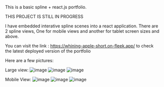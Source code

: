 This is a basic spline + react.js portfolio.

THIS PROJECT IS STILL IN PROGRESS

I have embedded interative spline scenes into a react application.
There are 2 spline views, One for mobile views and another for tablet screen sizes and above.

You can visit the link : https://whining-apple-short.on-fleek.app/ to check the latest deployed version of the portfolio

Here are a few pictures:

Large view: 
![image](https://github.com/NehaChawdipande/PortfolioV2/assets/51154883/4bb1f941-1f80-44f7-86e8-cfaa4af1928c)
![image](https://github.com/NehaChawdipande/PortfolioV2/assets/51154883/a7b04bba-893d-4ef4-8deb-ee04bca1acbc)
![image](https://github.com/NehaChawdipande/PortfolioV2/assets/51154883/aac07497-6543-4bb1-b993-fe941eb95922)

Mobile View:
![image](https://github.com/NehaChawdipande/PortfolioV2/assets/51154883/d857c212-fd93-4e5b-8823-8b2caa421f4b)
![image](https://github.com/NehaChawdipande/PortfolioV2/assets/51154883/7931f801-66b8-4101-bd11-4162a4939f72)
![image](https://github.com/NehaChawdipande/PortfolioV2/assets/51154883/6b3e47b6-430e-443d-8a85-61452f77fbd9)


